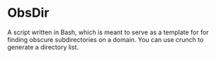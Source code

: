 # ObsDir
A script written in Bash, which is meant to serve as a template for for finding obscure subdirectories on a domain. 
You can use crunch to generate a directory list. 
